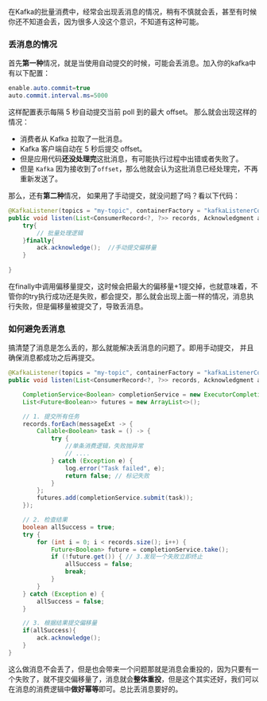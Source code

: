 在Kafka的批量消费中，经常会出现丢消息的情况，稍有不慎就会丢，甚至有时候你还不知道会丢，因为很多人没这个意识，不知道有这种可能。 

### 丢消息的情况 

首先**第一种**情况，就是当使用自动提交的时候，可能会丢消息。加入你的kafka中有以下配置： 

```java
enable.auto.commit=true
auto.commit.interval.ms=5000
```

这样配置表示每隔 5 秒自动提交当前 poll 到的最大 offset。 那么就会出现这样的情况： 

-  消费者从 Kafka 拉取了一批消息。 
- Kafka 客户端自动在 5 秒后提交 offset。 
-  但是应用代码**还没处理完**这批消息，有可能执行过程中出错或者失败了。 
- 但是 `Kafka` 因为接收到了`offset`，那么他就会认为这批消息已经处理完，不再重新发送了。 

那么，还有**第二种**情况， 如果用了手动提交，就没问题了吗？看以下代码： 

```java
@KafkaListener(topics = "my-topic", containerFactory = "kafkaListenerContainerFactory")
public void listen(List<ConsumerRecord<?, ?>> records, Acknowledgment ack) {
    try{
        // 批量处理逻辑
    }finally{
        ack.acknowledge();  //手动提交偏移量
    }
    
}
```

在finally中调用偏移量提交，这时候会把最大的偏移量+1提交掉，也就意味着，不管你的try执行成功还是失败，都会提交，那么就会出现上面一样的情况，消息执行失败，但是偏移量被提交了，导致丢消息。 

### 如何避免丢消息 

搞清楚了消息是怎么丢的，那么就能解决丢消息的问题了。即用手动提交， 并且确保消息都成功之后再提交。 

```java
@KafkaListener(topics = "my-topic", containerFactory = "kafkaListenerContainerFactory")
public void listen(List<ConsumerRecord<?, ?>> records, Acknowledgment ack) {

    CompletionService<Boolean> completionService = new ExecutorCompletionService<>(executor);
    List<Future<Boolean>> futures = new ArrayList<>();

    // 1. 提交所有任务
    records.forEach(messageExt -> {
        Callable<Boolean> task = () -> {
            try {
                //单条消费逻辑，失败抛异常
                // ....
            } catch (Exception e) {
                log.error("Task failed", e);
                return false; // 标记失败
            }
        };
        futures.add(completionService.submit(task));
    });

    // 2. 检查结果
    boolean allSuccess = true;
    try {
        for (int i = 0; i < records.size(); i++) {
            Future<Boolean> future = completionService.take();
            if (!future.get()) { // 3.发现一个失败立即终止
                allSuccess = false;
                break;
            }
        }
    } catch (Exception e) {
        allSuccess = false;
    }

    // 3. 根据结果提交偏移量
    if(allSuccess){
        ack.acknowledge();
    }
}
```

这么做消息不会丢了，但是也会带来一个问题那就是消息会重投的，因为只要有一个失败了，就不提交偏移量了，消息就会**整体重投**，但是这个其实还好，我们可以在消息的消费逻辑中**做好幂等**即可。总比丢消息要好的。 